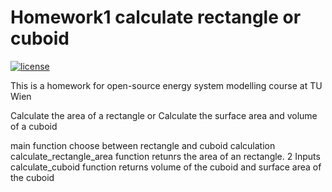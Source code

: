 # Homework1 calculate rectangle or cuboid

[![license](https://img.shields.io/badge/license-Apache%202.0-black)](https://github.com/11909383/Homework1/main/LICENSE)

This is a homework for open-source energy system modelling course at TU Wien </p>
Calculate the area of a rectangle or Calculate the surface area and volume of a cuboid

main function choose between rectangle and cuboid calculation
calculate_rectangle_area function retunrs the area of an rectangle. 2 Inputs
calculate_cuboid function returns volume of the cuboid and surface area of the cuboid

